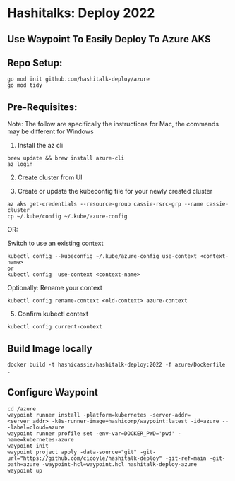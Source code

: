 # Hashitalks: Deploy 2022

## Use Waypoint To Easily Deploy To Azure AKS

## Repo Setup:
```
go mod init github.com/hashitalk-deploy/azure
go mod tidy
```

## Pre-Requisites:
Note: The follow are specifically the instructions for Mac, the commands may be different for Windows

1. Install the az cli
```
brew update && brew install azure-cli
az login
```

2. Create cluster from UI

3. Create or update the kubeconfig file for your newly created cluster
```
az aks get-credentials --resource-group cassie-rsrc-grp --name cassie-cluster
cp ~/.kube/config ~/.kube/azure-config
```
OR: 
   
Switch to use an existing context
```
kubectl config --kubeconfig ~/.kube/azure-config use-context <context-name>
or
kubectl config  use-context <context-name>
```

Optionally: Rename your context
```
kubectl config rename-context <old-context> azure-context
```

5. Confirm kubectl context
```
kubectl config current-context
```

## Build Image locally
```
docker build -t hashicassie/hashitalk-deploy:2022 -f azure/Dockerfile . 
```


## Configure Waypoint
```
cd /azure
waypoint runner install -platform=kubernetes -server-addr=<server_addr> -k8s-runner-image=hashicorp/waypoint:latest -id=azure -- -label=cloud=azure
waypoint runner profile set -env-var=DOCKER_PWD='pwd' -name=kubernetes-azure
waypoint init
waypoint project apply -data-source="git" -git-url="https://github.com/cicoyle/hashitalk-deploy" -git-ref=main -git-path=azure -waypoint-hcl=waypoint.hcl hashitalk-deploy-azure
waypoint up
```